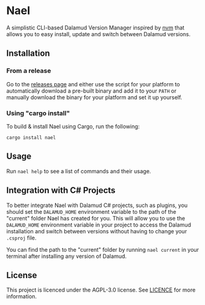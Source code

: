 # Nael

A simplistic CLI-based Dalamud Version Manager inspired by [nvm](https://github.com/nvm-sh/nvm) that allows you to easy install, update and switch between Dalamud versions.

## Installation

### From a release

Go to the [releases page](https://github.com/Blooym/Nael/releases) and either use the script for your platform to automatically download a pre-built binary and add it to your `PATH` or manually download the binary for your platform and set it up yourself.

### Using "cargo install"

To build & install Nael using Cargo, run the following:

```
cargo install nael
```

## Usage

Run `nael help` to see a list of commands and their usage.

## Integration with C# Projects

To better integrate Nael with Dalamud C# projects, such as plugins, you should set the `DALAMUD_HOME` environment variable to the path of the "current" folder Nael has created for you. This will allow you to use the `DALAMUD_HOME` environment variable in your project to access the Dalamud installation and switch between versions without having to change your `.csproj` file. 

You can find the path to the "current" folder by running `nael current` in your terminal after installing any version of Dalamud.

## License

This project is licenced under the AGPL-3.0 license. See [LICENCE](LICENSC) for more information.


